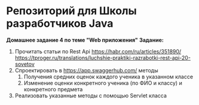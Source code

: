# Репозиторий для Школы разработчиков Java 

**Домашнее задание 4 по теме "Web приложения"**
**Задание:** 
1) Прочитать статьи по Rest Api https://habr.com/ru/articles/351890/ https://tproger.ru/translations/luchshie-praktiki-razrabotki-rest-api-20-sovetov 
2) Спроектировать в https://app.swaggerhub.com/ методы
   1) Получения средних оценок каждого ученика в указанном классе
   2) Изменение оценки конкретного ученика (по ФИО и классу) и конкретного предмета 
3) Реализовать указанные методы с помощью Servlet класса